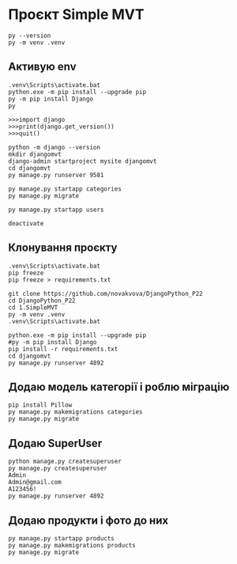 # Проєкт Simple MVT
```
py --version
py -m venv .venv
```

## Активую env
```
.venv\Scripts\activate.bat
python.exe -m pip install --upgrade pip
py -m pip install Django
py

>>>import django
>>>print(django.get_version())
>>>quit()

python -m django --version
mkdir djangomvt
django-admin startproject mysite djangomvt
cd djangomvt
py manage.py runserver 9581

py manage.py startapp categories
py manage.py migrate

py manage.py startapp users

deactivate
```

## Клонування проєкту
```
.venv\Scripts\activate.bat
pip freeze
pip freeze > requirements.txt

git clone https://github.com/novakvova/DjangoPython_P22
cd DjangoPython_P22
cd 1.SimpleMVT
py -m venv .venv
.venv\Scripts\activate.bat

python.exe -m pip install --upgrade pip
#py -m pip install Django
pip install -r requirements.txt
cd djangomvt
py manage.py runserver 4892
```

## Додаю модель категорії і роблю міграцію
```
pip install Pillow
py manage.py makemigrations categories
py manage.py migrate
```


## Додаю SuperUser
```
python manage.py createsuperuser
py manage.py createsuperuser
Admin
Admin@gmail.com
A123456!
py manage.py runserver 4892
```

## Додаю продукти і фото до них
```
py manage.py startapp products
py manage.py makemigrations products
py manage.py migrate
```
